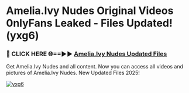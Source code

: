 # Amelia.Ivy Nudes Original Videos 0nlyFans Leaked - Files Updated! (yxg6)

<h3>🔴 CLICK HERE 🌐==►► <a href="https://tinyurl.com/y5r63du9" rel="nofollow">Amelia.Ivy Nudes Updated Files</a></h3>

Get Amelia.Ivy Nudes and all content. Now you can access all videos and pictures of Amelia.Ivy Nudes. New Updated Files 2025!

[![yxg6](https://i.imgur.com/UVo9nyh.gif)](https://tinyurl.com/y5r63du9)